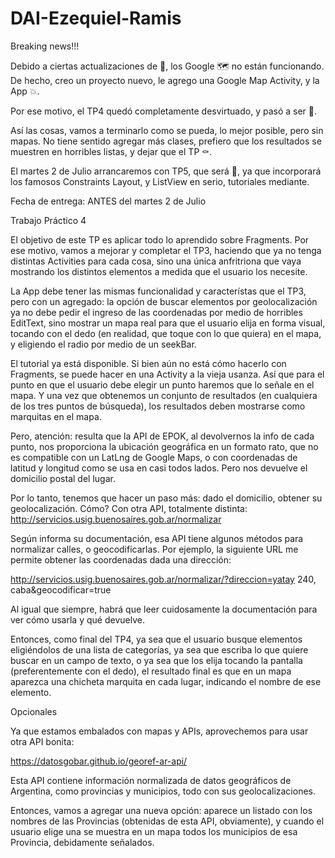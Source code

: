 # DAI-Ezequiel-Ramis

Breaking news!!!

Debido a ciertas actualizaciones de 💩, los Google 🗺 no están funcionando.  De hecho, creo un proyecto nuevo, le agrego una Google Map Activity, y la App 💥. 

Por ese motivo, el TP4 quedó completamente desvirtuado, y pasó a ser 🤮.

Así las cosas, vamos a terminarlo como se pueda, lo mejor posible, pero sin mapas.  No tiene sentido agregar más clases, prefiero que los resultados se muestren en horribles listas, y dejar que el TP ⚰️.

El martes 2 de Julio arrancaremos con TP5, que será 🎉, ya que incorporará los famosos Constraints Layout, y ListView en serio, tutoriales mediante.

 

Fecha de entrega: ANTES del martes 2 de Julio

 

Trabajo Práctico 4

El objetivo de este TP es aplicar todo lo aprendido sobre Fragments.  Por ese motivo, vamos a mejorar y completar el TP3, haciendo que ya no tenga distintas Activities para cada cosa, sino una única anfritriona que vaya mostrando los distintos elementos a medida que el usuario los necesite.

La App debe tener las mismas funcionalidad y característas que el TP3, pero con un agregado: la opción de buscar elementos por geolocalización ya no debe pedir el ingreso de las coordenadas por medio de horribles EditText, sino mostrar un mapa real para que el usuario elija en forma visual, tocando con el dedo (en realidad, que toque con lo que quiera) en el mapa, y eligiendo el radio por medio de un seekBar.

El tutorial ya está disponible.  Si bien aún no está cómo hacerlo con Fragments, se puede hacer en una Activity a la vieja usanza.  Así que para el punto en que el usuario debe elegir un punto haremos que lo señale en el mapa.  Y una vez que obtenemos un conjunto de resultados (en cualquiera de los tres puntos de búsqueda), los resultados deben mostrarse como marquitas en el mapa.  

Pero, atención: resulta que la API de EPOK, al devolvernos la info de cada punto, nos proporciona la ubicación geográfica en un formato rato, que no es compatible con un LatLng de Google Maps, o con coordenadas de latitud y longitud como se usa en casi todos lados.  Pero nos devuelve el domicilio postal del lugar.

Por lo tanto, tenemos que hacer un paso más: dado el domicilio, obtener su geolocalización.   Cómo?  Con otra API, totalmente distinta: http://servicios.usig.buenosaires.gob.ar/normalizar

Según informa su documentación, esa API tiene algunos métodos para normalizar calles, o geocodificarlas.  Por ejemplo, la siguiente URL me permite obtener las coordenadas dada una dirección: 

http://servicios.usig.buenosaires.gob.ar/normalizar/?direccion=yatay 240, caba&geocodificar=true

Al igual que siempre, habrá que leer cuidosamente la documentación para ver cómo usarla y qué devuelve.

Entonces, como final del TP4, ya sea que el usuario busque elementos eligiéndolos de una lista de categorías, ya sea que escriba lo que quiere buscar en un campo de texto, o ya sea que los elija tocando la pantalla (preferentemente con el dedo), el resultado final es que en un mapa aparezca una chicheta marquita en cada lugar, indicando el nombre de ese elemento.

Opcionales

Ya que estamos embalados con mapas y APIs, aprovechemos para usar otra API bonita:

https://datosgobar.github.io/georef-ar-api/

Esta API contiene información normalizada de datos geográficos de Argentina, como provincias y municipios, todo con sus geolocalizaciones.

Entonces, vamos a agregar una nueva opción: aparece un listado con los nombres de las Provincias (obtenidas de esta API, obviamente), y cuando el usuario elige una se muestra en un mapa todos los municipios de esa Provincia, debidamente señalados.
